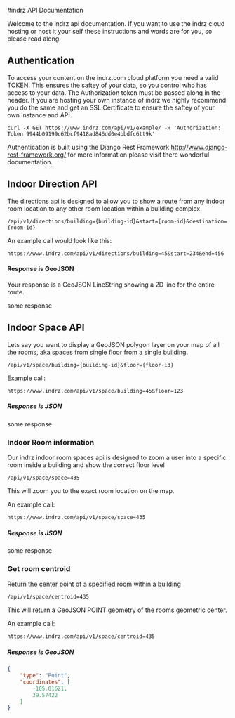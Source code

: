#indrz API Documentation

Welcome to the indrz api documentation.  If you want to use the indrz cloud hosting or host it your self these instructions and words are for you, so please read along.

## Authentication

To access your content on the indrz.com cloud platform you need a valid TOKEN.  This ensures the saftey of your data, so you control who has access to your data.  The Authorization token must be passed along in the header.  If you are hosting your own instance of indrz we highly recommend you do the same and get an SSL Certificate to ensure the saftey of your own instance and API.

    curl -X GET https://www.indrz.com/api/v1/example/ -H 'Authorization: Token 9944b09199c62bcf9418ad846dd0e4bbdfc6tt9k'
    
 
Authentication is built using the Django Rest Framework http://www.django-rest-framework.org/  for more information please visit there wonderful documentation.   

## Indoor Direction API

The directions api is designed to allow you to show a route from any indoor room location to any other room location within a building complex.

    /api/v1/directions/building={building-id}&start={room-id}&destination={room-id}
    
An example call would look like this:

    https://www.indrz.com/api/v1/directions/building=45&start=234&end=456
    
#### Response is GeoJSON
Your response is a GeoJSON LineString showing a 2D line for the entire route.

some response

## Indoor Space API 

Lets say you want to display a GeoJSON polygon layer on your map of all the rooms, aka spaces from single floor from a single building.

    /api/v1/space/building={building-id}&floor={floor-id}

Example call:

    https://www.indrz.com/api/v1/space/building=45&floor=123

##### Response is JSON

some response

### Indoor Room information

Our indrz indoor room spaces api is designed to zoom a user into a specific room inside a building and show the correct floor level

    /api/v1/space/space=435

This will zoom you to the exact room location on the map.

An example call:

    https://www.indrz.com/api/v1/space/space=435

##### Response is JSON

some response

### Get room centroid

Return the center point of a specified room within a building

    /api/v1/space/centroid=435

This will return a GeoJSON POINT geometry of the rooms geometric center.

An example call:

    https://www.indrz.com/api/v1/space/centroid=435

##### Response is GeoJSON


```json
{
    "type": "Point",
    "coordinates": [
        -105.01621,
        39.57422
    ]
}

```




